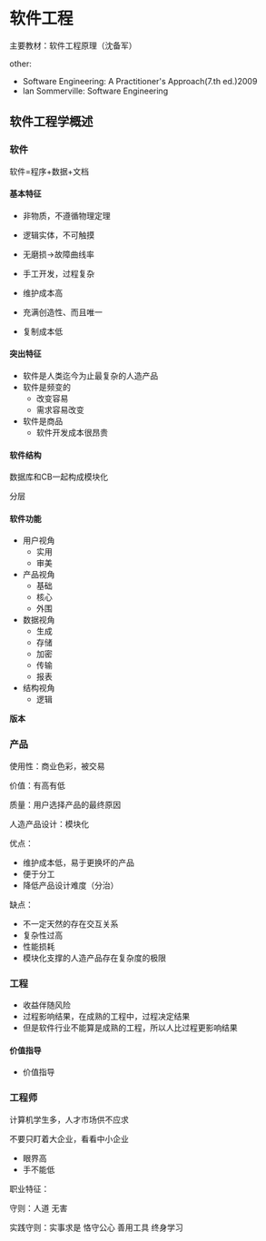# 软件工程

主要教材：软件工程原理（沈备军）

other: 

- Software Engineering: A Practitioner's Approach(7.th ed.)2009
- lan Sommerville: Software Engineering



## 软件工程学概述

### 软件

软件=程序+数据+文档

#### 基本特征

- 非物质，不遵循物理定理
- 逻辑实体，不可触摸
- 无磨损->故障曲线率



- 手工开发，过程复杂
- 维护成本高
- 充满创造性、而且唯一
- 复制成本低



#### 突出特征

- 软件是人类迄今为止最复杂的人造产品
- 软件是频变的
  - 改变容易
  - 需求容易改变
- 软件是商品
  - 软件开发成本很昂贵



#### 软件结构

数据库和CB一起构成模块化

分层



#### 软件功能

- 用户视角
  - 实用
  - 审美
- 产品视角
  - 基础
  - 核心
  - 外围
- 数据视角
  - 生成
  - 存储
  - 加密
  - 传输
  - 报表
- 结构视角
  - 逻辑



**版本**





### 产品

使用性：商业色彩，被交易

价值：有高有低

质量：用户选择产品的最终原因



人造产品设计：模块化

优点：

- 维护成本低，易于更换坏的产品
- 便于分工
- 降低产品设计难度（分治）



缺点：

- 不一定天然的存在交互关系
- 复杂性过高
- 性能损耗
- 模块化支撑的人造产品存在复杂度的极限





### 工程

- 收益伴随风险
- 过程影响结果，在成熟的工程中，过程决定结果
- 但是软件行业不能算是成熟的工程，所以人比过程更影响结果



#### 价值指导

- 价值指导



### 工程师

计算机学生多，人才市场供不应求

不要只盯着大企业，看看中小企业



- 眼界高
- 手不能低



职业特征：

守则：人道 无害 

实践守则：实事求是 恪守公心 善用工具 终身学习





